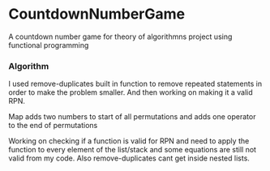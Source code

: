 # CountdownNumberGame
A countdown number game for theory of algorithmns project using functional programming

### Algorithm 
I used remove-duplicates built in function to remove repeated statements in order
to make the problem smaller. And then working on making it a valid RPN.

Map adds two numbers to start of all permutations and adds one operator to the end of permutations

Working on checking if a function is valid for RPN and need to apply the function to 
every element of the list/stack and some equations are still not valid from my code. Also
remove-duplicates cant get inside nested lists.